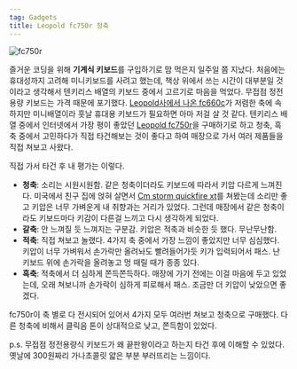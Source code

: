 ```yaml
---
tag: Gadgets
title: Leopold fc750r 청축
---
```

![fc750r](https://lh4.googleusercontent.com/-we__wk3LZ98/VKJrM2XSkUI/AAAAAAAAHUw/ywtGpZC6kLE/w1357-h531-no/2014-12-30%2B17.52.36.jpg)

즐거운 코딩을 위해 **기계식 키보드**를 구입하기로 맘 먹은지 일주일 쯤 지났다. 처음에는 휴대성까지 고려해 미니키보드를 사려고 했는데, 책상 위에서 쓰는 시간이 대부분일 것이라고 생각해서 텐키리스 배열의 키보드 중에서 고르기로 마음을 먹었다. 무접점 정전용량 키보드는 가격 때문에 포기했다. [Leopold사에서 나온 fc660c](http://www.leopold.co.kr/?doc=cart/list.php&ca_id=104009)가 저렴한 축에 속하지만 미니배열이라 훗날 휴대용 키보드가 필요하면 아마 저걸 살 것 같다. 텐키리스 배열 중에서 인터넷에서 가장 평이 좋았던 [Leopold fc750r](http://www.leopold.co.kr/?doc=cart/list.php&ca_id=101001)을 구매하기로 하고 청축, 흑축 중에서 고민하다가 직접 타건해보는 것이 좋다고 하여 매장으로 가서 여러 제품들을 직접 쳐보고 사왔다.

직접 가서 타건 후 내 평가는 이렇다.

- **청축**: 소리는 시원시원함. 같은 청축이더라도 키보드에 따라서 키압 다르게 느껴진다. 미국에서 친구 집에 얹혀 살면서 [Cm storm quickfire xt](http://gaming.coolermaster.com/en/products/keyboards/quickfirext/)를 쳐봤는데 소리만 좋고 키압은 너무 가벼운게 내 취향과는 거리가 있었다. 그런데 매장에서 같은 청축이라도 키보드마다 키감이 다른걸 느끼고 다시 생각하게 되었다.
- **갈축**: 안 느껴질 듯 느껴지는 구분감. 키압은 적축과 비슷한 듯 했다. 무난무난함.
- **적축**: 직접 쳐보고 놀랬다. 4가지 축 중에서 가장 느낌이 좋았지만 너무 심심했다. 키압이 너무 가벼워서 손가락만 올려놔도 빨려들어가듯 키가 입력되어서 패스. 난 키보드 위에 손가락을 올려놓고 멍 때릴 때가 종종 있다.
- **흑축**: 적축에서 더 심하게 쫀득쫀득하다. 매장에 가기 전에는 이걸 마음에 두고 있었는데, 오래 쳐보니까 손가락이 심하게 피로해서 패스. 조금만 더 키압이 낮았으면 좋겠다.

fc750r이 축 별로 다 전시되어 있어서 4가지 모두 여러번 쳐보고 청축으로 구매했다. 다른 청축에 비해서 클릭음 톤이 상대적으로 낮고, 쫀득함이 있었다.

p.s. 무접점 정전용량식 키보드가 왜 끝판왕이라고 하는지 타건 후에 이해할 수 있었다. 옛날에 300원짜리 가나초콜릿 얇은 부분 부러뜨리는 느낌이다.
